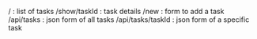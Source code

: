 / : list of tasks 
/show/taskId : task details
/new : form to add a task
/api/tasks : json form of all tasks
/api/tasks/taskId : json form of a specific task
